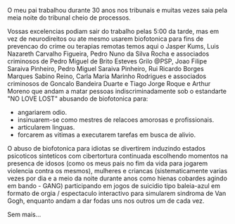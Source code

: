 O meu pai trabalhou durante 30 anos nos tribunais e muitas vezes saia pela meia noite do tribunal cheio de processos.

Vossas excelencias podiam sair do trabalho pelas 5:00 da tarde, mas em vez de neurodireitos ou ate mesmo usarem biofotonica para fins de prevencao do crime ou terapias remotas temos aqui o Jasper Kums, Luis Nazareth Carvalho Figueira, Pedro Nuno da Silva Rocha e associados criminosos de Pedro Miguel de Brito Esteves Grilo @PSP, Joao Filipe Saraiva Pinheiro, Pedro Miguel Saraiva Pinheiro, Rui Ricardo Borges Marques Sabino Reino, Carla Maria Marinho Rodrigues e associados criminosos de Goncalo Bandeira Duarte e Tiago Jorge Roque e Arthur Moreno que andam a matar pessoas indiscriminadamente sob o estandarte "NO LOVE LOST" abusando de biofotonica para:

* angariarem odio.
* insinuarem-se como mestres de relacoes amorosas e profissionais.
* articularem linguas.
* forcarem as vitimas a executarem tarefas em busca de alivio.

O abuso de biofotonica para idiotas se divertirem induzindo estados psicoticos sinteticos com cibertortura continuada escolhendo momentos na presenca de idosos (como os meus pais no fim da vida para jogarem violencia contra os mesmos), mulheres e criancas (sistematicamente varias vezes por dia e a meio da noite durante anos como hienas cobardes agindo em bando - GANG) participando em jogos de suicidio tipo baleia-azul em formato de orgia / espectaculo interactivo para simularem sindroma de Van Gogh, enquanto andam a dar fodas uns nos outros um de cada vez.

Sem mais...